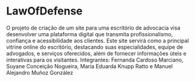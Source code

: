 # LawOfDefense
O projeto de criação de um site para uma escritório de advocacia visa desenvolver uma plataforma digital que transmita profissionalismo, confiança e acessibilidade aos clientes. Este site servirá como a principal vitrine online do escritório, destacando suas especialidades, equipe de advogados, e serviços oferecidos, além de fornecer informações úteis e interativas para os visitantes.
Integrantes: Fernanda Cardoso Marciano, Suyane Conceição Nogueira, Maria Eduarda Knupp Ratto e Manuel Alejandro Muñoz González 
